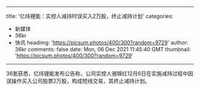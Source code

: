 
---
title: '亿纬锂能：实控人减持时误买入2万股，终止减持计划'
categories: 
 - 新媒体
 - 36kr
 - 快讯
headimg: 'https://picsum.photos/400/300?random=9729'
author: 36kr
comments: false
date: Mon, 06 Dec 2021 11:45:40 GMT
thumbnail: 'https://picsum.photos/400/300?random=9729'
---

<div>   
36氪获悉，亿纬锂能发布公告称，公司实控人骆锦红12月6日在实施减持过程中因误操作买入公司股票2万股，构成短线交易，其终止减持计划。  
</div>
            